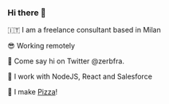 ### Hi there 👋

🇮🇹 I am a freelance consultant based in Milan 

😎 Working remotely

💬 Come say hi on Twitter @zerbfra.

🧰 I work with NodeJS, React and Salesforce

🍕 I make [Pizza](https://i.ibb.co/KyfWLNH/Screenshot-2021-02-19-at-13-54-16.jpg)!

<!--
**zerbfra/zerbfra** is a ✨ _special_ ✨ repository because its `README.md` (this file) appears on your GitHub profile.

Here are some ideas to get you started:

- 🔭 I’m currently working on ...
- 🌱 I’m currently learning ...
- 👯 I’m looking to collaborate on ...
- 🤔 I’m looking for help with ...
- 💬 Ask me about ...
- 📫 How to reach me: ...
- 😄 Pronouns: ...
- ⚡ Fun fact: ...
-->
